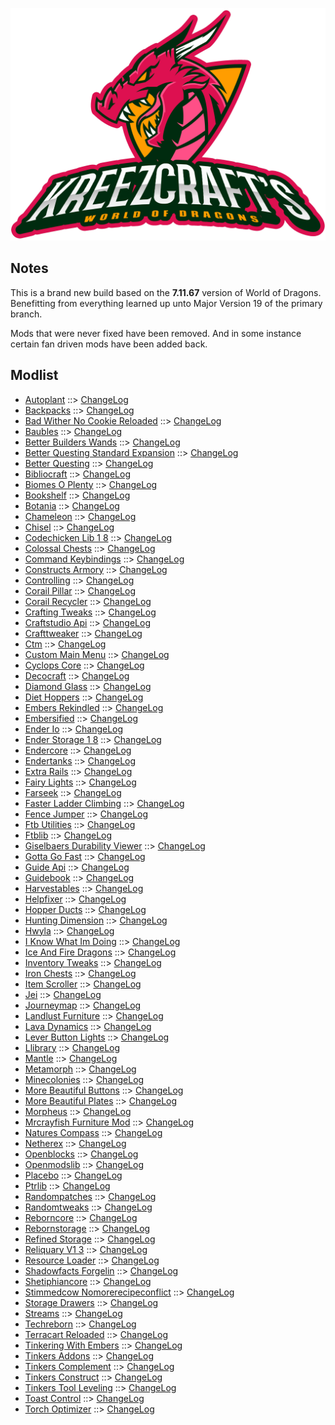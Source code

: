 ![WORLD OF DRAGONS - Player's Choice LOGO](https://github.com/kreezxil/kreezcraft.com/blob/master/clean-background.png)

## Notes
This is a brand new build based on the **7.11.67** version of World of Dragons. Benefitting from everything learned up unto Major Version 19 of the primary branch.

Mods that were never fixed have been removed. And in some instance certain fan driven mods have been added back.

## Modlist
- [Autoplant](https://www.curseforge.com/minecraft/mc-mods/autoplant) ::> [ChangeLog](https://www.curseforge.com/minecraft/mc-mods/autoplant/files/2432151)
- [Backpacks](https://www.curseforge.com/minecraft/mc-mods/backpacks) ::> [ChangeLog](https://www.curseforge.com/minecraft/mc-mods/backpacks/files/2772382)
- [Bad Wither No Cookie Reloaded](https://www.curseforge.com/minecraft/mc-mods/bad-wither-no-cookie-reloaded) ::> [ChangeLog](https://www.curseforge.com/minecraft/mc-mods/bad-wither-no-cookie-reloaded/files/2638317)
- [Baubles](https://www.curseforge.com/minecraft/mc-mods/baubles) ::> [ChangeLog](https://www.curseforge.com/minecraft/mc-mods/baubles/files/2518667)
- [Better Builders Wands](https://www.curseforge.com/minecraft/mc-mods/better-builders-wands) ::> [ChangeLog](https://www.curseforge.com/minecraft/mc-mods/better-builders-wands/files/2691084)
- [Better Questing Standard Expansion](https://www.curseforge.com/minecraft/mc-mods/better-questing-standard-expansion) ::> [ChangeLog](https://www.curseforge.com/minecraft/mc-mods/better-questing-standard-expansion/files/2828981)
- [Better Questing](https://www.curseforge.com/minecraft/mc-mods/better-questing) ::> [ChangeLog](https://www.curseforge.com/minecraft/mc-mods/better-questing/files/2828947)
- [Bibliocraft](https://www.curseforge.com/minecraft/mc-mods/bibliocraft) ::> [ChangeLog](https://www.curseforge.com/minecraft/mc-mods/bibliocraft/files/2574880)
- [Biomes O Plenty](https://www.curseforge.com/minecraft/mc-mods/biomes-o-plenty) ::> [ChangeLog](https://www.curseforge.com/minecraft/mc-mods/biomes-o-plenty/files/2814040)
- [Bookshelf](https://www.curseforge.com/minecraft/mc-mods/bookshelf) ::> [ChangeLog](https://www.curseforge.com/minecraft/mc-mods/bookshelf/files/2803161)
- [Botania](https://www.curseforge.com/minecraft/mc-mods/botania) ::> [ChangeLog](https://www.curseforge.com/minecraft/mc-mods/botania/files/2782181)
- [Chameleon](https://www.curseforge.com/minecraft/mc-mods/chameleon) ::> [ChangeLog](https://www.curseforge.com/minecraft/mc-mods/chameleon/files/2450900)
- [Chisel](https://www.curseforge.com/minecraft/mc-mods/chisel) ::> [ChangeLog](https://www.curseforge.com/minecraft/mc-mods/chisel/files/2813538)
- [Codechicken Lib 1 8](https://www.curseforge.com/minecraft/mc-mods/codechicken-lib-1-8) ::> [ChangeLog](https://www.curseforge.com/minecraft/mc-mods/codechicken-lib-1-8/files/2779848)
- [Colossal Chests](https://www.curseforge.com/minecraft/mc-mods/colossal-chests) ::> [ChangeLog](https://www.curseforge.com/minecraft/mc-mods/colossal-chests/files/2718588)
- [Command Keybindings](https://www.curseforge.com/minecraft/mc-mods/command-keybindings) ::> [ChangeLog](https://www.curseforge.com/minecraft/mc-mods/command-keybindings/files/2804601)
- [Constructs Armory](https://www.curseforge.com/minecraft/mc-mods/constructs-armory) ::> [ChangeLog](https://www.curseforge.com/minecraft/mc-mods/constructs-armory/files/2821527)
- [Controlling](https://www.curseforge.com/minecraft/mc-mods/controlling) ::> [ChangeLog](https://www.curseforge.com/minecraft/mc-mods/controlling/files/2731319)
- [Corail Pillar](https://www.curseforge.com/minecraft/mc-mods/corail-pillar) ::> [ChangeLog](https://www.curseforge.com/minecraft/mc-mods/corail-pillar/files/2631798)
- [Corail Recycler](https://www.curseforge.com/minecraft/mc-mods/corail-recycler) ::> [ChangeLog](https://www.curseforge.com/minecraft/mc-mods/corail-recycler/files/2753557)
- [Crafting Tweaks](https://www.curseforge.com/minecraft/mc-mods/crafting-tweaks) ::> [ChangeLog](https://www.curseforge.com/minecraft/mc-mods/crafting-tweaks/files/2562139)
- [Craftstudio Api](https://www.curseforge.com/minecraft/mc-mods/craftstudio-api) ::> [ChangeLog](https://www.curseforge.com/minecraft/mc-mods/craftstudio-api/files/2661859)
- [Crafttweaker](https://www.curseforge.com/minecraft/mc-mods/crafttweaker) ::> [ChangeLog](https://www.curseforge.com/minecraft/mc-mods/crafttweaker/files/2724129)
- [Ctm](https://www.curseforge.com/minecraft/mc-mods/ctm) ::> [ChangeLog](https://www.curseforge.com/minecraft/mc-mods/ctm/files/2832564)
- [Custom Main Menu](https://www.curseforge.com/minecraft/mc-mods/custom-main-menu) ::> [ChangeLog](https://www.curseforge.com/minecraft/mc-mods/custom-main-menu/files/2638282)
- [Cyclops Core](https://www.curseforge.com/minecraft/mc-mods/cyclops-core) ::> [ChangeLog](https://www.curseforge.com/minecraft/mc-mods/cyclops-core/files/2831241)
- [Decocraft](https://www.curseforge.com/minecraft/mc-mods/decocraft) ::> [ChangeLog](https://www.curseforge.com/minecraft/mc-mods/decocraft/files/2777813)
- [Diamond Glass](https://www.curseforge.com/minecraft/mc-mods/diamond-glass) ::> [ChangeLog](https://www.curseforge.com/minecraft/mc-mods/diamond-glass/files/2693747)
- [Diet Hoppers](https://www.curseforge.com/minecraft/mc-mods/diet-hoppers) ::> [ChangeLog](https://www.curseforge.com/minecraft/mc-mods/diet-hoppers/files/2482543)
- [Embers Rekindled](https://www.curseforge.com/minecraft/mc-mods/embers-rekindled) ::> [ChangeLog](https://www.curseforge.com/minecraft/mc-mods/embers-rekindled/files/2697221)
- [Embersified](https://www.curseforge.com/minecraft/mc-mods/embersified) ::> [ChangeLog](https://www.curseforge.com/minecraft/mc-mods/embersified/files/2621911)
- [Ender Io](https://www.curseforge.com/minecraft/mc-mods/ender-io) ::> [ChangeLog](https://www.curseforge.com/minecraft/mc-mods/ender-io/files/2809869)
- [Ender Storage 1 8](https://www.curseforge.com/minecraft/mc-mods/ender-storage-1-8) ::> [ChangeLog](https://www.curseforge.com/minecraft/mc-mods/ender-storage-1-8/files/2755787)
- [Endercore](https://www.curseforge.com/minecraft/mc-mods/endercore) ::> [ChangeLog](https://www.curseforge.com/minecraft/mc-mods/endercore/files/2822401)
- [Endertanks](https://www.curseforge.com/minecraft/mc-mods/endertanks) ::> [ChangeLog](https://www.curseforge.com/minecraft/mc-mods/endertanks/files/2664673)
- [Extra Rails](https://www.curseforge.com/minecraft/mc-mods/extra-rails) ::> [ChangeLog](https://www.curseforge.com/minecraft/mc-mods/extra-rails/files/2441517)
- [Fairy Lights](https://www.curseforge.com/minecraft/mc-mods/fairy-lights) ::> [ChangeLog](https://www.curseforge.com/minecraft/mc-mods/fairy-lights/files/2738484)
- [Farseek](https://www.curseforge.com/minecraft/mc-mods/farseek) ::> [ChangeLog](https://www.curseforge.com/minecraft/mc-mods/farseek/files/2832659)
- [Faster Ladder Climbing](https://www.curseforge.com/minecraft/mc-mods/faster-ladder-climbing) ::> [ChangeLog](https://www.curseforge.com/minecraft/mc-mods/faster-ladder-climbing/files/2512758)
- [Fence Jumper](https://www.curseforge.com/minecraft/mc-mods/fence-jumper) ::> [ChangeLog](https://www.curseforge.com/minecraft/mc-mods/fence-jumper/files/2591087)
- [Ftb Utilities](https://www.curseforge.com/minecraft/mc-mods/ftb-utilities) ::> [ChangeLog](https://www.curseforge.com/minecraft/mc-mods/ftb-utilities/files/2835289)
- [Ftblib](https://www.curseforge.com/minecraft/mc-mods/ftblib) ::> [ChangeLog](https://www.curseforge.com/minecraft/mc-mods/ftblib/files/2832410)
- [Giselbaers Durability Viewer](https://www.curseforge.com/minecraft/mc-mods/giselbaers-durability-viewer) ::> [ChangeLog](https://www.curseforge.com/minecraft/mc-mods/giselbaers-durability-viewer/files/2533615)
- [Gotta Go Fast](https://www.curseforge.com/minecraft/mc-mods/gotta-go-fast) ::> [ChangeLog](https://www.curseforge.com/minecraft/mc-mods/gotta-go-fast/files/2553444)
- [Guide Api](https://www.curseforge.com/minecraft/mc-mods/guide-api) ::> [ChangeLog](https://www.curseforge.com/minecraft/mc-mods/guide-api/files/2645992)
- [Guidebook](https://www.curseforge.com/minecraft/mc-mods/guidebook) ::> [ChangeLog](https://www.curseforge.com/minecraft/mc-mods/guidebook/files/2727861)
- [Harvestables](https://www.curseforge.com/minecraft/mc-mods/harvestables) ::> [ChangeLog](https://www.curseforge.com/minecraft/mc-mods/harvestables/files/2482225)
- [Helpfixer](https://www.curseforge.com/minecraft/mc-mods/helpfixer) ::> [ChangeLog](https://www.curseforge.com/minecraft/mc-mods/helpfixer/files/2479308)
- [Hopper Ducts](https://www.curseforge.com/minecraft/mc-mods/hopper-ducts) ::> [ChangeLog](https://www.curseforge.com/minecraft/mc-mods/hopper-ducts/files/2454832)
- [Hunting Dimension](https://www.curseforge.com/minecraft/mc-mods/hunting-dimension) ::> [ChangeLog](https://www.curseforge.com/minecraft/mc-mods/hunting-dimension/files/2827894)
- [Hwyla](https://www.curseforge.com/minecraft/mc-mods/hwyla) ::> [ChangeLog](https://www.curseforge.com/minecraft/mc-mods/hwyla/files/2568751)
- [I Know What Im Doing](https://www.curseforge.com/minecraft/mc-mods/i-know-what-im-doing) ::> [ChangeLog](https://www.curseforge.com/minecraft/mc-mods/i-know-what-im-doing/files/2469710)
- [Ice And Fire Dragons](https://www.curseforge.com/minecraft/mc-mods/ice-and-fire-dragons) ::> [ChangeLog](https://www.curseforge.com/minecraft/mc-mods/ice-and-fire-dragons/files/2803425)
- [Inventory Tweaks](https://www.curseforge.com/minecraft/mc-mods/inventory-tweaks) ::> [ChangeLog](https://www.curseforge.com/minecraft/mc-mods/inventory-tweaks/files/2670367)
- [Iron Chests](https://www.curseforge.com/minecraft/mc-mods/iron-chests) ::> [ChangeLog](https://www.curseforge.com/minecraft/mc-mods/iron-chests/files/2747935)
- [Item Scroller](https://www.curseforge.com/minecraft/mc-mods/item-scroller) ::> [ChangeLog](https://www.curseforge.com/minecraft/mc-mods/item-scroller/files/2581199)
- [Jei](https://www.curseforge.com/minecraft/mc-mods/jei) ::> [ChangeLog](https://www.curseforge.com/minecraft/mc-mods/jei/files/2822849)
- [Journeymap](https://www.curseforge.com/minecraft/mc-mods/journeymap) ::> [ChangeLog](https://www.curseforge.com/minecraft/mc-mods/journeymap/files/2835429)
- [Landlust Furniture](https://www.curseforge.com/minecraft/mc-mods/landlust-furniture) ::> [ChangeLog](https://www.curseforge.com/minecraft/mc-mods/landlust-furniture/files/2522996)
- [Lava Dynamics](https://www.curseforge.com/minecraft/mc-mods/lava-dynamics) ::> [ChangeLog](https://www.curseforge.com/minecraft/mc-mods/lava-dynamics/files/2815114)
- [Lever Button Lights](https://www.curseforge.com/minecraft/mc-mods/lever-button-lights) ::> [ChangeLog](https://www.curseforge.com/minecraft/mc-mods/lever-button-lights/files/2573710)
- [Llibrary](https://www.curseforge.com/minecraft/mc-mods/llibrary) ::> [ChangeLog](https://www.curseforge.com/minecraft/mc-mods/llibrary/files/2704186)
- [Mantle](https://www.curseforge.com/minecraft/mc-mods/mantle) ::> [ChangeLog](https://www.curseforge.com/minecraft/mc-mods/mantle/files/2713386)
- [Metamorph](https://www.curseforge.com/minecraft/mc-mods/metamorph) ::> [ChangeLog](https://www.curseforge.com/minecraft/mc-mods/metamorph/files/2787740)
- [Minecolonies](https://www.curseforge.com/minecraft/mc-mods/minecolonies) ::> [ChangeLog](https://www.curseforge.com/minecraft/mc-mods/minecolonies/files/2835724)
- [More Beautiful Buttons](https://www.curseforge.com/minecraft/mc-mods/more-beautiful-buttons) ::> [ChangeLog](https://www.curseforge.com/minecraft/mc-mods/more-beautiful-buttons/files/2563092)
- [More Beautiful Plates](https://www.curseforge.com/minecraft/mc-mods/more-beautiful-plates) ::> [ChangeLog](https://www.curseforge.com/minecraft/mc-mods/more-beautiful-plates/files/2482063)
- [Morpheus](https://www.curseforge.com/minecraft/mc-mods/morpheus) ::> [ChangeLog](https://www.curseforge.com/minecraft/mc-mods/morpheus/files/2664449)
- [Mrcrayfish Furniture Mod](https://www.curseforge.com/minecraft/mc-mods/mrcrayfish-furniture-mod) ::> [ChangeLog](https://www.curseforge.com/minecraft/mc-mods/mrcrayfish-furniture-mod/files/2749993)
- [Natures Compass](https://www.curseforge.com/minecraft/mc-mods/natures-compass) ::> [ChangeLog](https://www.curseforge.com/minecraft/mc-mods/natures-compass/files/2835692)
- [Netherex](https://www.curseforge.com/minecraft/mc-mods/netherex) ::> [ChangeLog](https://www.curseforge.com/minecraft/mc-mods/netherex/files/2783989)
- [Openblocks](https://www.curseforge.com/minecraft/mc-mods/openblocks) ::> [ChangeLog](https://www.curseforge.com/minecraft/mc-mods/openblocks/files/2699056)
- [Openmodslib](https://www.curseforge.com/minecraft/mc-mods/openmodslib) ::> [ChangeLog](https://www.curseforge.com/minecraft/mc-mods/openmodslib/files/2699055)
- [Placebo](https://www.curseforge.com/minecraft/mc-mods/placebo) ::> [ChangeLog](https://www.curseforge.com/minecraft/mc-mods/placebo/files/2694382)
- [Ptrlib](https://www.curseforge.com/minecraft/mc-mods/ptrlib) ::> [ChangeLog](https://www.curseforge.com/minecraft/mc-mods/ptrlib/files/2685154)
- [Randompatches](https://www.curseforge.com/minecraft/mc-mods/randompatches) ::> [ChangeLog](https://www.curseforge.com/minecraft/mc-mods/randompatches/files/2831330)
- [Randomtweaks](https://www.curseforge.com/minecraft/mc-mods/randomtweaks) ::> [ChangeLog](https://www.curseforge.com/minecraft/mc-mods/randomtweaks/files/2758483)
- [Reborncore](https://www.curseforge.com/minecraft/mc-mods/reborncore) ::> [ChangeLog](https://www.curseforge.com/minecraft/mc-mods/reborncore/files/2816362)
- [Rebornstorage](https://www.curseforge.com/minecraft/mc-mods/rebornstorage) ::> [ChangeLog](https://www.curseforge.com/minecraft/mc-mods/rebornstorage/files/2833871)
- [Refined Storage](https://www.curseforge.com/minecraft/mc-mods/refined-storage) ::> [ChangeLog](https://www.curseforge.com/minecraft/mc-mods/refined-storage/files/2745458)
- [Reliquary V1 3](https://www.curseforge.com/minecraft/mc-mods/reliquary-v1-3) ::> [ChangeLog](https://www.curseforge.com/minecraft/mc-mods/reliquary-v1-3/files/2761319)
- [Resource Loader](https://www.curseforge.com/minecraft/mc-mods/resource-loader) ::> [ChangeLog](https://www.curseforge.com/minecraft/mc-mods/resource-loader/files/2477566)
- [Shadowfacts Forgelin](https://www.curseforge.com/minecraft/mc-mods/shadowfacts-forgelin) ::> [ChangeLog](https://www.curseforge.com/minecraft/mc-mods/shadowfacts-forgelin/files/2785465)
- [Shetiphiancore](https://www.curseforge.com/minecraft/mc-mods/shetiphiancore) ::> [ChangeLog](https://www.curseforge.com/minecraft/mc-mods/shetiphiancore/files/2661618)
- [Stimmedcow Nomorerecipeconflict](https://www.curseforge.com/minecraft/mc-mods/stimmedcow-nomorerecipeconflict) ::> [ChangeLog](https://www.curseforge.com/minecraft/mc-mods/stimmedcow-nomorerecipeconflict/files/2671230)
- [Storage Drawers](https://www.curseforge.com/minecraft/mc-mods/storage-drawers) ::> [ChangeLog](https://www.curseforge.com/minecraft/mc-mods/storage-drawers/files/2777929)
- [Streams](https://www.curseforge.com/minecraft/mc-mods/streams) ::> [ChangeLog](https://www.curseforge.com/minecraft/mc-mods/streams/files/2707706)
- [Techreborn](https://www.curseforge.com/minecraft/mc-mods/techreborn) ::> [ChangeLog](https://www.curseforge.com/minecraft/mc-mods/techreborn/files/2816366)
- [Terracart Reloaded](https://www.curseforge.com/minecraft/mc-mods/terracart-reloaded) ::> [ChangeLog](https://www.curseforge.com/minecraft/mc-mods/terracart-reloaded/files/2539136)
- [Tinkering With Embers](https://www.curseforge.com/minecraft/mc-mods/tinkering-with-embers) ::> [ChangeLog](https://www.curseforge.com/minecraft/mc-mods/tinkering-with-embers/files/2636808)
- [Tinkers Addons](https://www.curseforge.com/minecraft/mc-mods/tinkers-addons) ::> [ChangeLog](https://www.curseforge.com/minecraft/mc-mods/tinkers-addons/files/2476626)
- [Tinkers Complement](https://www.curseforge.com/minecraft/mc-mods/tinkers-complement) ::> [ChangeLog](https://www.curseforge.com/minecraft/mc-mods/tinkers-complement/files/2727094)
- [Tinkers Construct](https://www.curseforge.com/minecraft/mc-mods/tinkers-construct) ::> [ChangeLog](https://www.curseforge.com/minecraft/mc-mods/tinkers-construct/files/2809406)
- [Tinkers Tool Leveling](https://www.curseforge.com/minecraft/mc-mods/tinkers-tool-leveling) ::> [ChangeLog](https://www.curseforge.com/minecraft/mc-mods/tinkers-tool-leveling/files/2630860)
- [Toast Control](https://www.curseforge.com/minecraft/mc-mods/toast-control) ::> [ChangeLog](https://www.curseforge.com/minecraft/mc-mods/toast-control/files/2707353)
- [Torch Optimizer](https://www.curseforge.com/minecraft/mc-mods/torch-optimizer) ::> [ChangeLog](https://www.curseforge.com/minecraft/mc-mods/torch-optimizer/files/2700075)
